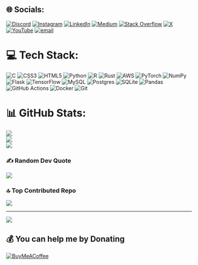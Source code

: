 
## 🌐 Socials:
[![Discord](https://img.shields.io/badge/Discord-%237289DA.svg?logo=discord&logoColor=white)](https://discord.gg/Ahuran) [![Instagram](https://img.shields.io/badge/Instagram-%23E4405F.svg?logo=Instagram&logoColor=white)](https://instagram.com/Ahuran) [![LinkedIn](https://img.shields.io/badge/LinkedIn-%230077B5.svg?logo=linkedin&logoColor=white)](https://linkedin.com/in/Ahuran) [![Medium](https://img.shields.io/badge/Medium-12100E?logo=medium&logoColor=white)](https://medium.com/@Ahuran) [![Stack Overflow](https://img.shields.io/badge/-Stackoverflow-FE7A16?logo=stack-overflow&logoColor=white)](https://stackoverflow.com/users/Ahuran) [![X](https://img.shields.io/badge/X-black.svg?logo=X&logoColor=white)](https://x.com/Ahuran) [![YouTube](https://img.shields.io/badge/YouTube-%23FF0000.svg?logo=YouTube&logoColor=white)](https://youtube.com/@Ahuran) [![email](https://img.shields.io/badge/Email-D14836?logo=gmail&logoColor=white)](mailto:Ahuran.me@gmail.com) 

# 💻 Tech Stack:
![C](https://img.shields.io/badge/c-%2300599C.svg?style=for-the-badge&logo=c&logoColor=white) ![CSS3](https://img.shields.io/badge/css3-%231572B6.svg?style=for-the-badge&logo=css3&logoColor=white) ![HTML5](https://img.shields.io/badge/html5-%23E34F26.svg?style=for-the-badge&logo=html5&logoColor=white) ![Python](https://img.shields.io/badge/python-3670A0?style=for-the-badge&logo=python&logoColor=ffdd54) ![R](https://img.shields.io/badge/r-%23276DC3.svg?style=for-the-badge&logo=r&logoColor=white) ![Rust](https://img.shields.io/badge/rust-%23000000.svg?style=for-the-badge&logo=rust&logoColor=white) ![AWS](https://img.shields.io/badge/AWS-%23FF9900.svg?style=for-the-badge&logo=amazon-aws&logoColor=white) ![PyTorch](https://img.shields.io/badge/PyTorch-%23EE4C2C.svg?style=for-the-badge&logo=PyTorch&logoColor=white) ![NumPy](https://img.shields.io/badge/numpy-%23013243.svg?style=for-the-badge&logo=numpy&logoColor=white) ![Flask](https://img.shields.io/badge/flask-%23000.svg?style=for-the-badge&logo=flask&logoColor=white) ![TensorFlow](https://img.shields.io/badge/TensorFlow-%23FF6F00.svg?style=for-the-badge&logo=TensorFlow&logoColor=white) ![MySQL](https://img.shields.io/badge/mysql-4479A1.svg?style=for-the-badge&logo=mysql&logoColor=white) ![Postgres](https://img.shields.io/badge/postgres-%23316192.svg?style=for-the-badge&logo=postgresql&logoColor=white) ![SQLite](https://img.shields.io/badge/sqlite-%2307405e.svg?style=for-the-badge&logo=sqlite&logoColor=white) ![Pandas](https://img.shields.io/badge/pandas-%23150458.svg?style=for-the-badge&logo=pandas&logoColor=white) ![GitHub Actions](https://img.shields.io/badge/github%20actions-%232671E5.svg?style=for-the-badge&logo=githubactions&logoColor=white) ![Docker](https://img.shields.io/badge/docker-%230db7ed.svg?style=for-the-badge&logo=docker&logoColor=white) ![Git](https://img.shields.io/badge/git-%23F05033.svg?style=for-the-badge&logo=git&logoColor=white)
# 📊 GitHub Stats:
![](https://github-readme-stats.vercel.app/api?username=Ahuran&theme=shadow_blue&hide_border=false&include_all_commits=true&count_private=true)<br/>
![](https://github-readme-streak-stats.herokuapp.com/?user=Ahuran&theme=shadow_blue&hide_border=false)<br/>
![](https://github-readme-stats.vercel.app/api/top-langs/?username=Ahuran&theme=shadow_blue&hide_border=false&include_all_commits=true&count_private=true&layout=compact)

### ✍️ Random Dev Quote
![](https://quotes-github-readme.vercel.app/api?type=horizontal&theme=radical)

### 🔝 Top Contributed Repo
![](https://github-contributor-stats.vercel.app/api?username=Ahuran&limit=5&theme=shadow_blue&combine_all_yearly_contributions=true)

---
[![](https://visitcount.itsvg.in/api?id=Ahuran&icon=0&color=1)](https://visitcount.itsvg.in)

  ## 💰 You can help me by Donating
  [![BuyMeACoffee](https://img.shields.io/badge/Buy%20Me%20a%20Coffee-ffdd00?style=for-the-badge&logo=buy-me-a-coffee&logoColor=black)](https://buymeacoffee.com/Ahuran) 

  
<!-- Proudly created with GPRM ( https://gprm.itsvg.in ) -->
